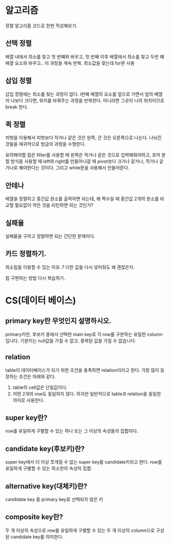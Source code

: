 # 알고리즘

정렬 알고리즘 코드로 한번 작성해보기.

## 선택 정렬

배열 내에서 최소를 찾고 첫 번쨰와 바꾸고, 첫 번째 이후 배열에서 최소를 찾고 두번 쨰 배열 요소와 바꾸고.. 이 과정을 계속 반복. 최소값을 찾는데 for문 사용

## 삽입 정렬

삽입 정렬에는 최소를 찾는 과정이 없다. i번째 배열의 요소를 앞으로 가면서 앞의 배열이 나보다 크다면, 위치를 바꿔주는 과정을 반복한다. 아니라면 그곳이 나의 위치이므로 break 한다.

## 퀵 정렬

피벗을 이용해서 피벗보다 작거나 같은 것은 왼쪽, 큰 것은 오른쪽으로 나눈다. 나눠진 것들을 재귀적으로 방금의 과정을 수행한다.

유의해야할 점은 filter를 사용할 때 왼쪽은 작거나 같은 것으로 입력해줘야하고, 호어 분할 방식을 사용할 때 left와 right를 만들어나갈 때 pivot보다 크거나 같거나, 작거나 같거나로 해야한다는 것이다. 그리고 while문을 사용해서 만들어준다.

## 안테나

배열을 정렬하고 중간값 원소를 출력하면 되는데, 왜 짝수일 때 중간값 2개의 원소를 비교할 필요없이 작은 것을 리턴하면 되는 것인가?

## 실패율

실패율을 구하고 정렬하면 되는 간단한 문제이다.

## 카드 정렬하기.

최소힙을 이용할 수 있는 이유..? 더한 값을 다시 넣어줘도 왜 괜찮은지.

힙 구현하는 방법 다시 복습하기.

# CS(데이터 베이스)

## primary key란 무엇인지 설명하시오.

primary키란, 후보키 중에서 선택한 main key로 각 row를 구분하는 유일한 column입니다. 기본키는 null값을 가질 수 없고, 중복된 값을 가질 수 없습니다.

## relation

table이 데이터베이스가 되기 위한 조건을 충족하면 relation이라고 한다.
가장 많이 등장하는 조건은 아래와 같다.

1. table의 cell값은 단일값이다.
2. 어떤 2개의 row도 동일하지 않다.
   하지만 일반적으로 table과 relation을 동일한 의미로 사용한다.

## super key란?

row를 유일하게 구별할 수 있는 하나 또는 그 이상의 속성들의 집합이다.

## candidate key(후보키)란?

super key에서 더 이상 쪼개질 수 없는 super key를 candidate키라고 한다.
row를 유일하게 구별할 수 있는 최소한의 속성의 집합.

## alternative key(대체키)란?

candidate key 중 primary key로 선택되지 않은 키

## composite key란?

두 개 이상의 속성으로 row를 유일하게 구별할 수 있는 두 개 이상의 column으로 구성된 candidate key를 의미한다.
